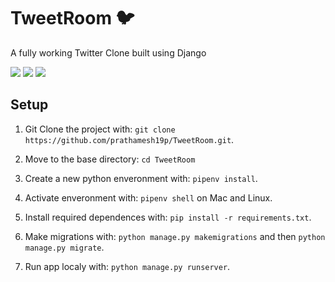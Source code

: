 TweetRoom 🐦 
============
A fully working Twitter Clone built using Django

[![](https://img.shields.io/badge/Made_with-Python3-red?style=for-the-badge&logo=python)]()
[![](https://img.shields.io/badge/Made_with-Django-red?style=for-the-badge&logo=django)]()
[![](https://img.shields.io/badge/Made_with-pillow-red?style=for-the-badge&logo=pillow)]()

## Setup

1. Git Clone the project with: ```git clone https://github.com/prathamesh19p/TweetRoom.git```.

2. Move to the base directory: ```cd TweetRoom```

3. Create a new python enveronment with: ```pipenv install```.

4. Activate enveronment with: ```pipenv shell``` on Mac and Linux.

5. Install required dependences with: ```pip install -r requirements.txt```.

6. Make migrations with: ```python manage.py makemigrations``` and then ```python manage.py migrate```.

7. Run app localy with: ```python manage.py runserver```.

